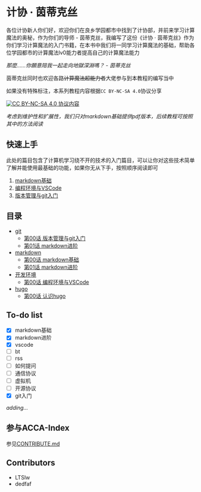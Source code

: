 # 计协 · 茵蒂克丝

各位计协新人你们好，欢迎你们在良乡学园都市中找到了计协部，并前来学习计算魔法的奥秘，作为你们的导师 - 茵蒂克丝，我编写了这份《计协 · 茵蒂克丝》作为你们学习计算魔法的入门书籍，在本书中我们将一同学习计算魔法的基础，帮助各位学园都市的计算魔法lv0能力者提高自己的计算魔法能力

*那麼……你願意陪我一起走向地獄深淵嗎？ - 茵蒂克丝*

茵蒂克丝同时也欢迎各路~~计算魔法超能力者~~大佬参与到本教程的编写当中

如果没有特殊标注，本系列教程内容根据`CC BY-NC-SA 4.0`协议分享

[![CC BY-NC-SA 4.0](https://i.creativecommons.org/l/by-nc-sa/4.0/88x31.png) 协议内容](https://creativecommons.org/licenses/by-nc-sa/4.0/)

*考虑到维护性和扩展性，我们只对markdown基础提供pdf版本，后续教程可按照其中的方法阅读*

## 快速上手

此处的篇目包含了计算机学习绕不开的技术的入门篇目，可以让你对这些技术简单了解并能使用最基础的功能，如果你无从下手，按照顺序阅读即可

1. [markdown基础](markdown/第00话%20markdown基础.md)
2. [编程环境与VSCode](开发环境/第00话%20编程环境与VSCode.md)
3. [版本管理与git入门](git/第00话%20版本管理与git入门.md)

## 目录

- [git](git)
  - [第00话 版本管理与git入门](git/第00话%20版本管理与git入门.md)
  - [第01话 markdown进阶](git/第01话%20项目维护与github.md)
- [markdown](markdown)
  - [第00话 markdown基础](markdown/第00话%20markdown基础.md)
  - [第01话 markdown进阶](markdown/第01话%20markdown进阶.md)
- [开发环境](开发环境)
  - [第00话 编程环境与VSCode](开发环境/第00话%20编程环境与VSCode.md)
- [hugo](hugo)
  - [第00话 认识hugo](hugo/第00话%20认识hugo.md)

## To-do list

- [x] markdown基础
- [x] markdown进阶
- [x] vscode
- [ ] bt
- [ ] rss
- [ ] 如何提问
- [ ] 通信协议
- [ ] 虚拟机
- [ ] 开源协议
- [x] git入门

*adding...*

## 参与ACCA-Index

参见[CONTRIBUTE.md](CONTRIBUTE.md)

## Contributors

- LTSlw
- dedfaf
